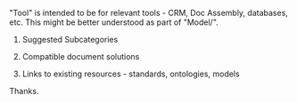 "Tool" is intended to be for relevant tools - CRM, Doc Assembly, databases, etc.  This might be better understood as part of "Model/".

1. Suggested Subcategories

2. Compatible document solutions

3. Links to existing resources - standards, ontologies, models

Thanks.  
